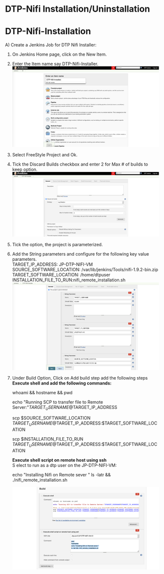 # DTP-Nifi Installation/Uninstallation

#   DTP-Nifi-Installation

A) Create a Jenkins Job for DTP Nifi Installer:

1. On Jenkins Home page, click on the New Item.

2. Enter the Item name say DTP-Nifi-Installer.
![Create-DTP-Nifi-Installer Jenkins](/integrationlayer/nifi/images/dtp-nifi-installer1.png)

3. Select FreeStyle Project and Ok.

4. Tick the Discard Builds checkbox and enter 2 for Max # of builds to keep option.
![DiscardBuild-DTP-Nifi-Installer Jenkins](/integrationlayer/nifi/images/dtp-nifi-installer2.png)

5. Tick the option, the  project  is parameterized.

6. Add the String parameters and configure for the following key value parameters. \
   TARGET_IP_ADDRESS: JP-DTP-NIFI-VM
   SOURCE_SOFTWARE_LOCATION: /var/lib/jenkins/Tools/nifi-1.9.2-bin.zip
   TARGET_SOFTWARE_LOCATION: /home/dtpuser
   INSTALLATION_FILE_TO_RUN:nifi_remote_installation.sh
![Parameterise-DTP-Nifi-Installer Jenkins](/integrationlayer/nifi/images/dtp-nifi-installer3.png)

7. Under Build Option, Click on Add build step add the following steps
   **Execute shell and add the following commands:** 

   whoami && hostname && pwd

   echo "Running SCP to transfer file to Remote Server:"$TARGET_USERNAME@$TARGET_IP_ADDRESS

   scp $SOURCE_SOFTWARE_LOCATION $TARGET_USERNAME@$TARGET_IP_ADDRESS:$TARGET_SOFTWARE_LOCATION

   scp $INSTALLATION_FILE_TO_RUN $TARGET_USERNAME@$TARGET_IP_ADDRESS:$TARGET_SOFTWARE_LOCATION

   **Execute shell script on remote host using ssh** \
   S    elect to run as a dtp user on the JP-DTP-NIFI-VM: 

   echo "Installing Nifi on Remote sever "
   ls -latr && ./nifi_remote_installation.sh

   ![AddBuildSteps-DTP-Nifi-Installer Jenkins](/integrationlayer/nifi/images/dtp-nifi-installer4.png)

